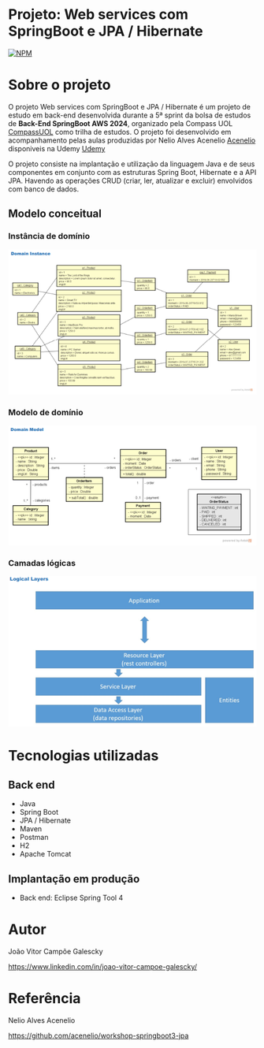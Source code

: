 # Projeto: Web services com SpringBoot e JPA / Hibernate
[![NPM](https://img.shields.io/npm/l/react)](https://github.com/Joaogalescky/Workshop-springboot3-jpa/blob/main/LICENSE) 

# Sobre o projeto

O projeto Web services com SpringBoot e JPA / Hibernate é um projeto de estudo em back-end desenvolvida durante a 5ª sprint da bolsa de estudos de **Back-End SpringBoot AWS 2024**, organizado pela Compass UOL [CompassUOL](https://compass.uol/en/home/) como trilha de estudos.
O projeto foi desenvolvido em acompanhamento pelas aulas produzidas por Nelio Alves Acenelio [Acenelio](https://github.com/acenelio) disponiveis na Udemy [Udemy](https://www.udemy.com/user/nelio-alves/?kw=Nelio&src=sac)

O projeto consiste na implantação e utilização da linguagem Java e de seus componentes em conjunto com as estruturas Spring Boot, Hibernate e a API JPA. Havendo as operações CRUD (criar, ler, atualizar e excluir) envolvidos com banco de dados. 

## Modelo conceitual
### Instância de domínio
![Instância de domínio](https://github.com/Joaogalescky/Workshop-springboot3-jpa/blob/main/assets/Domain%20Instance.png)

### Modelo de domínio
![Modelo de domínio](https://github.com/Joaogalescky/Workshop-springboot3-jpa/blob/main/assets/Domain%20Model.png)

### Camadas lógicas
![Camadas lógicas](https://github.com/Joaogalescky/Workshop-springboot3-jpa/blob/main/assets/Logical%20Layers.png)

# Tecnologias utilizadas
## Back end
- Java
- Spring Boot
- JPA / Hibernate
- Maven
- Postman
- H2
- Apache Tomcat
## Implantação em produção
- Back end: Eclipse Spring Tool 4

# Autor

João Vitor Campõe Galescky

https://www.linkedin.com/in/joao-vitor-campoe-galescky/

# Referência

Nelio Alves Acenelio

https://github.com/acenelio/workshop-springboot3-jpa
